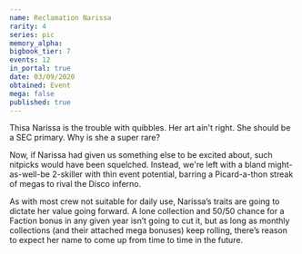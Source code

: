 ```yaml
---
name: Reclamation Narissa
rarity: 4
series: pic
memory_alpha:
bigbook_tier: 7
events: 12
in_portal: true
date: 03/09/2020
obtained: Event
mega: false
published: true
---
```


Thisa Narissa is the trouble with quibbles. Her art ain't right. She should be a SEC primary. Why is she a super rare?

Now, if Narissa had given us something else to be excited about, such nitpicks would have been squelched. Instead, we're left with a bland might-as-well-be 2-skiller with thin event potential, barring a Picard-a-thon streak of megas to rival the Disco inferno.

As with most crew not suitable for daily use, Narissa’s traits are going to dictate her value going forward. A lone collection and 50/50 chance for a Faction bonus in any given year isn’t going to cut it, but as long as monthly collections (and their attached mega bonuses) keep rolling, there’s reason to expect her name to come up from time to time in the future.
